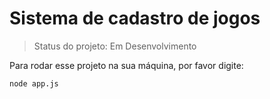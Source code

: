 <h1> Sistema de cadastro de jogos </h1>

>Status do projeto: Em Desenvolvimento

Para rodar esse projeto na sua máquina, por favor digite:

```
node app.js
```
